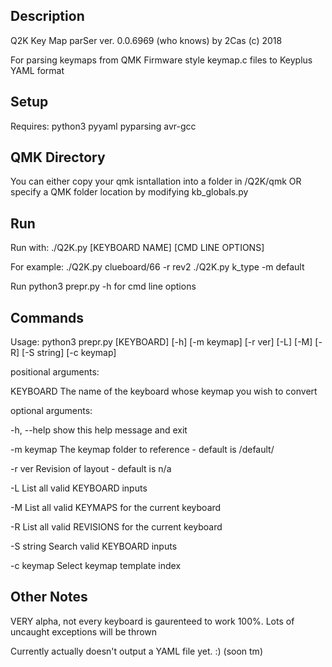 ## Description

Q2K Key Map parSer ver. 0.0.6969 (who knows) by 2Cas (c) 2018

For parsing keymaps from QMK Firmware style keymap.c files to Keyplus YAML format


## Setup

Requires: python3 pyyaml pyparsing avr-gcc

## QMK Directory

You can either copy your qmk isntallation into a folder in /Q2K/qmk 
OR specify a QMK folder location by modifying kb_globals.py


## Run
Run with:
./Q2K.py [KEYBOARD NAME] [CMD LINE OPTIONS]

For example:
./Q2K.py clueboard/66 -r rev2
./Q2K.py k_type -m default

Run python3 prepr.py -h for cmd line options

## Commands
Usage: python3 prepr.py [KEYBOARD] [-h] [-m keymap] [-r ver] [-L] [-M] [-R] [-S string] [-c keymap] 

positional arguments:

  KEYBOARD    The name of the keyboard whose keymap you wish to convert

optional arguments:

  -h, --help  show this help message and exit

  -m keymap   The keymap folder to reference - default is /default/
  
  -r ver      Revision of layout - default is n/a
  
  -L          List all valid KEYBOARD inputs
  
  -M          List all valid KEYMAPS for the current keyboard
  
  -R          List all valid REVISIONS for the current keyboard
  
  -S string   Search valid KEYBOARD inputs
  
  -c keymap   Select keymap template index
  


## Other Notes


VERY alpha, not every keyboard is gaurenteed to work 100%. Lots of uncaught exceptions will be thrown

Currently actually doesn't output a YAML file yet. :) (soon tm)
